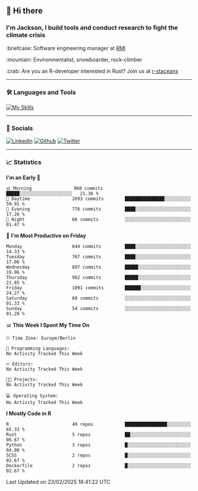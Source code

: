 ## :wave: Hi there
### I'm Jackson, I build tools and conduct research to fight the climate crisis
<p> :briefcase: Software engineering manager at <a href="https://rmi.org/" alt="RMI">RMI</a></p>
<p> :mountain: Environmentalist, snowboarder, rock-climber</p>
<p> :crab: Are you an R-developer interested in Rust? Join us at <a href="https://github.com/r-staceans" alt="r-staceans">r-staceans</a></p>

---

### :hammer_and_wrench: Languages and Tools

[![My Skills](https://skillicons.dev/icons?i=r,python,rust,docker,svelte,js,neovim,azure,postgresql,kubernetes,html,css&perline=6&theme=dark)](https://skillicons.dev)

---

### :iphone: Socials

[![LinkedIn](https://skillicons.dev/icons?i=linkedin&theme=dark)](https://www.linkedin.com/in/jackson-hoffart/) 
[![Github](https://skillicons.dev/icons?i=github&theme=dark)](https://github.com/jdhoffa) 
[![Twitter](https://skillicons.dev/icons?i=twitter&theme=dark)](https://twitter.com/jdhoffart) 

---

### :chart_with_upwards_trend: Statistics

 
<!--START_SECTION:waka-->
**I'm an Early 🐤** 

```text
🌞 Morning                960 commits         █████░░░░░░░░░░░░░░░░░░░░   21.36 % 
🌆 Daytime                2693 commits        ███████████████░░░░░░░░░░   59.91 % 
🌃 Evening                776 commits         ████░░░░░░░░░░░░░░░░░░░░░   17.26 % 
🌙 Night                  66 commits          ░░░░░░░░░░░░░░░░░░░░░░░░░   01.47 % 
```
📅 **I'm Most Productive on Friday** 

```text
Monday                   644 commits         ████░░░░░░░░░░░░░░░░░░░░░   14.33 % 
Tuesday                  767 commits         ████░░░░░░░░░░░░░░░░░░░░░   17.06 % 
Wednesday                897 commits         █████░░░░░░░░░░░░░░░░░░░░   19.96 % 
Thursday                 982 commits         █████░░░░░░░░░░░░░░░░░░░░   21.85 % 
Friday                   1091 commits        ██████░░░░░░░░░░░░░░░░░░░   24.27 % 
Saturday                 60 commits          ░░░░░░░░░░░░░░░░░░░░░░░░░   01.33 % 
Sunday                   54 commits          ░░░░░░░░░░░░░░░░░░░░░░░░░   01.20 % 
```


📊 **This Week I Spent My Time On** 

```text
🕑︎ Time Zone: Europe/Berlin

💬 Programming Languages: 
No Activity Tracked This Week

🔥 Editors: 
No Activity Tracked This Week

🐱‍💻 Projects: 
No Activity Tracked This Week

💻 Operating System: 
No Activity Tracked This Week
```

**I Mostly Code in R** 

```text
R                        49 repos            ████████████████░░░░░░░░░   65.33 % 
Rust                     5 repos             ██░░░░░░░░░░░░░░░░░░░░░░░   06.67 % 
Python                   3 repos             █░░░░░░░░░░░░░░░░░░░░░░░░   04.00 % 
SCSS                     2 repos             █░░░░░░░░░░░░░░░░░░░░░░░░   02.67 % 
Dockerfile               2 repos             █░░░░░░░░░░░░░░░░░░░░░░░░   02.67 % 
```




 Last Updated on 23/02/2025 18:41:22 UTC
<!--END_SECTION:waka-->

